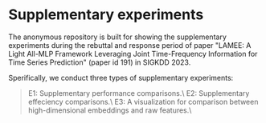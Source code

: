 # Supplementary experiments

The anonymous repository is built for showing the supplementary experiments during the 
rebuttal and response period of paper "LAMEE: A Light All-MLP Framework Leveraging Joint Time-Frequency Information for 
Time Series Prediction" (paper id 191) in SIGKDD 2023.

Sperifically, we conduct three types of supplementary experiments:
> E1: Supplementary performance comparisons.\\
> E2: Supplementary effeciency comparisons.\\
> E3: A visualization for comparison between high-dimensional embeddings and raw features.\\
 
